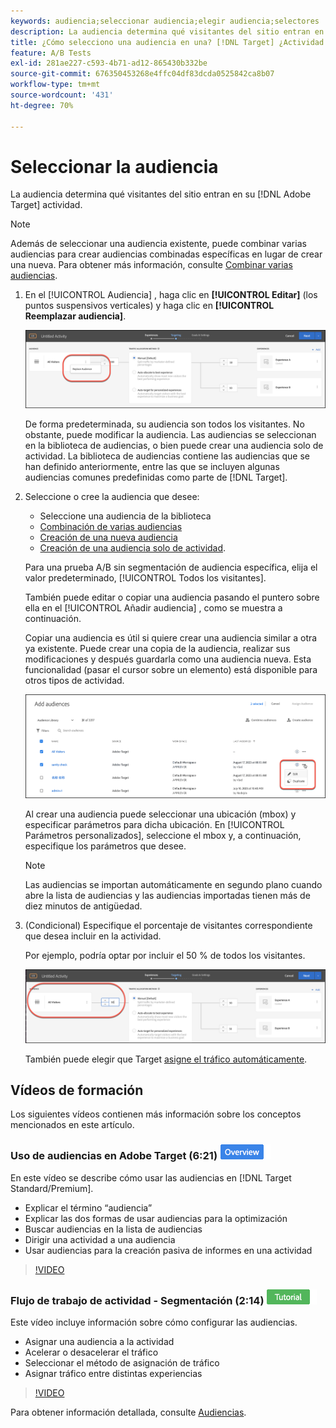 ```yaml
---
keywords: audiencia;seleccionar audiencia;elegir audiencia;selectores
description: La audiencia determina qué visitantes del sitio entran en el Adobe [!DNL Target] actividad.
title: ¿Cómo selecciono una audiencia en una? [!DNL Target] ¿Actividad A/B?
feature: A/B Tests
exl-id: 281ae227-c593-4b71-ad12-865430b332be
source-git-commit: 676350453268e4ffc04df83dcda0525842ca8b07
workflow-type: tm+mt
source-wordcount: '431'
ht-degree: 70%

---
```


# Seleccionar la audiencia

La audiencia determina qué visitantes del sitio entran en su [!DNL Adobe Target] actividad.

>[!NOTE]
>
>Además de seleccionar una audiencia existente, puede combinar varias audiencias para crear audiencias combinadas específicas en lugar de crear una nueva. Para obtener más información, consulte [Combinar varias audiencias](/help/main/c-target/combining-multiple-audiences.md#concept_A7386F1EA4394BD2AB72399C225981E5).

1. En el [!UICONTROL Audiencia] , haga clic en **[!UICONTROL Editar]** (los puntos suspensivos verticales) y haga clic en **[!UICONTROL Reemplazar audiencia]**.

   ![Opción Reemplazar audiencia](/help/main/c-activities/t-test-ab/t-test-create-ab/assets/replace-audience.png)

   De forma predeterminada, su audiencia son todos los visitantes. No obstante, puede modificar la audiencia. Las audiencias se seleccionan en la biblioteca de audiencias, o bien puede crear una audiencia solo de actividad. La biblioteca de audiencias contiene las audiencias que se han definido anteriormente, entre las que se incluyen algunas audiencias comunes predefinidas como parte de [!DNL Target].

1. Seleccione o cree la audiencia que desee:

   * Seleccione una audiencia de la biblioteca
   * [Combinación de varias audiencias](/help/main/c-target/combining-multiple-audiences.md#concept_A7386F1EA4394BD2AB72399C225981E5)
   * [Creación de una nueva audiencia](/help/main/c-target/c-audiences/create-audience.md#task_1D507519D3AD4390B507F188BD294DC1)
   * [Creación de una audiencia solo de actividad](/help/main/c-target/creating-activity-only-audience.md#concept_A6BADCF530ED4AE1852E677FEBE68483).

   Para una prueba A/B sin segmentación de audiencia específica, elija el valor predeterminado, [!UICONTROL Todos los visitantes].

   También puede editar o copiar una audiencia pasando el puntero sobre ella en el [!UICONTROL Añadir audiencia] , como se muestra a continuación.

   Copiar una audiencia es útil si quiere crear una audiencia similar a otra ya existente. Puede crear una copia de la audiencia, realizar sus modificaciones y después guardarla como una audiencia nueva. Esta funcionalidad (pasar el cursor sobre un elemento) está disponible para otros tipos de actividad.

   ![Pase de audiencia](/help/main/c-activities/t-test-ab/t-test-create-ab/assets/audience_picker_hover-new.png)

   Al crear una audiencia puede seleccionar una ubicación (mbox) y especificar parámetros para dicha ubicación. En [!UICONTROL Parámetros personalizados], seleccione el mbox y, a continuación, especifique los parámetros que desee.

   >[!NOTE]
   >
   >Las audiencias se importan automáticamente en segundo plano cuando abre la lista de audiencias y las audiencias importadas tienen más de diez minutos de antigüedad.

1. (Condicional) Especifique el porcentaje de visitantes correspondiente que desea incluir en la actividad.

   Por ejemplo, podría optar por incluir el 50 % de todos los visitantes.

   ![Porcentaje de audiencia](/help/main/c-activities/t-test-ab/t-test-create-ab/assets/audperc-new.png)

   También puede elegir que Target  [asigne el tráfico automáticamente](/help/main/c-activities/automated-traffic-allocation/automated-traffic-allocation.md#concept_A1407678796B4C569E94CBA8A9F7F5D4).

## Vídeos de formación

Los siguientes vídeos contienen más información sobre los conceptos mencionados en este artículo.

### Uso de audiencias en Adobe Target (6:21) ![Distintivo de información general](/help/main/assets/overview.png)

En este vídeo se describe cómo usar las audiencias en [!DNL Target Standard/Premium].

* Explicar el término “audiencia”
* Explicar las dos formas de usar audiencias para la optimización
* Buscar audiencias en la lista de audiencias
* Dirigir una actividad a una audiencia
* Usar audiencias para la creación pasiva de informes en una actividad

>[!VIDEO](https://video.tv.adobe.com/v/17398)

### Flujo de trabajo de actividad - Segmentación (2:14) ![Distintivo de tutorial](/help/main/assets/tutorial.png)

Este vídeo incluye información sobre cómo configurar las audiencias.

* Asignar una audiencia a la actividad
* Acelerar o desacelerar el tráfico
* Seleccionar el método de asignación de tráfico
* Asignar tráfico entre distintas experiencias

>[!VIDEO](https://video.tv.adobe.com/v/17385)

Para obtener información detallada, consulte [Audiencias](/help/main/c-target/c-audiences/audiences.md#concept_65BE870D290E412D8BBF557EEA67C271).
